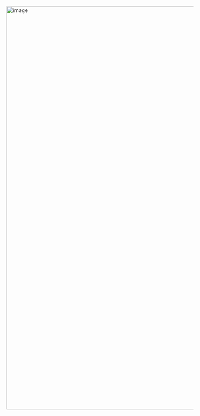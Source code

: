 <img width="1920" height="1080" alt="image" src="https://github.com/user-attachments/assets/a1c46dd4-5be6-4542-a8cb-e637ae026390" />

